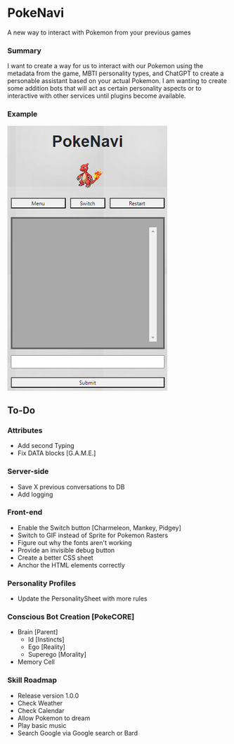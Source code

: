 # PokeNavi
A new way to interact with Pokemon from your previous games

### Summary
I want to create a way for us to interact with our Pokemon using the metadata from the game, MBTI personality types, and ChatGPT to create a personable assistant based on your actual Pokemon. I am wanting to create some addition bots that will act as certain personality aspects or to interactive with other services until plugins become available.

### Example
![Browser Image](/Example/PokeNavi.png)

## To-Do
### Attributes
* Add second Typing
* Fix DATA blocks [G.A.M.E.]

### Server-side
* Save X previous conversations to DB
* Add logging

### Front-end
* Enable the Switch button [Charmeleon, Mankey, Pidgey]
* Switch to GIF instead of Sprite for Pokemon Rasters
* Figure out why the fonts aren't working
* Provide an invisible debug button
* Create a better CSS sheet
* Anchor the HTML elements correctly

### Personality Profiles
* Update the PersonalitySheet with more rules

### Conscious Bot Creation [PokeCORE]
* Brain [Parent]
  * Id [Instincts]
  * Ego [Reality]
  * Superego [Morality]
* Memory Cell

### Skill Roadmap
 * Release version 1.0.0
 * Check Weather
 * Check Calendar
 * Allow Pokemon to dream
 * Play basic music
 * Search Google via Google search or Bard